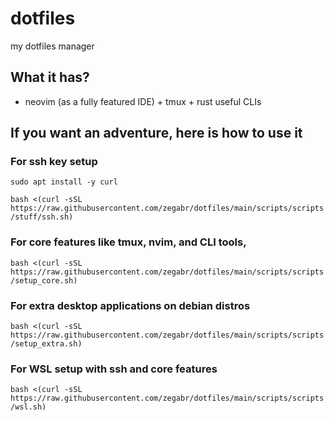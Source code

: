 # dotfiles

my dotfiles manager

## What it has?
- neovim (as a fully featured IDE) + tmux + rust useful CLIs

## If you want an adventure, here is how to use it
### For ssh key setup 
`sudo apt install -y curl`

`bash <(curl -sSL https://raw.githubusercontent.com/zegabr/dotfiles/main/scripts/scripts/stuff/ssh.sh)`

###  For core features like tmux, nvim, and CLI tools,
`bash <(curl -sSL https://raw.githubusercontent.com/zegabr/dotfiles/main/scripts/scripts/setup_core.sh)`

### For extra desktop applications on debian distros
`bash <(curl -sSL https://raw.githubusercontent.com/zegabr/dotfiles/main/scripts/scripts/setup_extra.sh)`

### For WSL setup with ssh and core features
`bash <(curl -sSL https://raw.githubusercontent.com/zegabr/dotfiles/main/scripts/scripts/wsl.sh)`

<!-- ## TODO: -->
